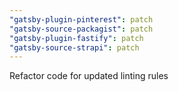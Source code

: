 ```yaml
---
"gatsby-plugin-pinterest": patch
"gatsby-source-packagist": patch
"gatsby-plugin-fastify": patch
"gatsby-source-strapi": patch
---
```


Refactor code for updated linting rules
